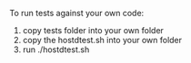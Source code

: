 To run tests against your own code:
1. copy tests folder into your own folder
2. copy the hostdtest.sh into your own folder
3. run ./hostdtest.sh

